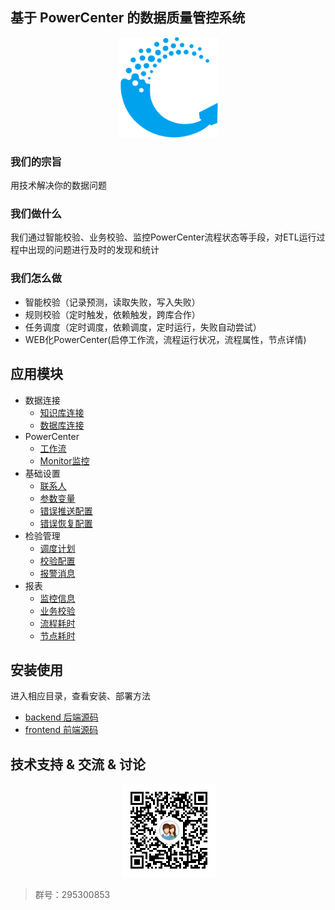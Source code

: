 ## 基于 PowerCenter 的数据质量管控系统
<p align="center">
  <img width="160" alt="dtinfor" src="./docs/logo.png"/>
</p>

### 我们的宗旨
用技术解决你的数据问题
### 我们做什么
我们通过智能校验、业务校验、监控PowerCenter流程状态等手段，对ETL运行过程中出现的问题进行及时的发现和统计
### 我们怎么做
 - 智能校验（记录预测，读取失败，写入失败）
 - 规则校验（定时触发，依赖触发，跨库合作）
 - 任务调度（定时调度，依赖调度，定时运行，失败自动尝试）
 - WEB化PowerCenter(启停工作流，流程运行状况，流程属性，节点详情)

## 应用模块
- 数据连接
  - [知识库连接](./docs/知识库连接.png)
  - [数据库连接](./docs/知识库连接.png)
- PowerCenter
  - [工作流](./docs/工作流.png)
  - [Monitor监控](./docs/monitor监控.png)
- 基础设置
  - [联系人](./docs/联系人.png)
  - [参数变量](./docs/参数变量.png)
  - [错误推送配置](./docs/错误推送配置.png)
  - [错误恢复配置](./docs/错误恢复配置.png)
- 检验管理
  - [调度计划](./docs/调度计划.png)
  - [校验配置](./docs/校验配置.png)
  - [报警消息](./docs/报警消息.png)
- 报表
  - [监控信息](./docs/监控信息.png)
  - [业务校验](./docs/业务校验.png)
  - [流程耗时](./docs/流程耗时.png)
  - [节点耗时](./docs/节点耗时.png)

## 安装使用
进入相应目录，查看安装、部署方法
- [backend 后端源码](./backend)
- [frontend 前端源码](./frontend)

## 技术支持 & 交流 & 讨论
<p align="center">
  <img alt="QQ群" src="./docs/qq.png"/>
</p>

> 群号：295300853
